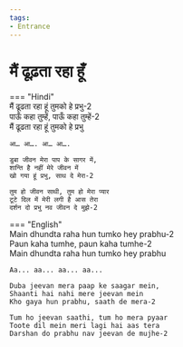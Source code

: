 ```yaml
---
tags:
- Entrance
---
```


# मैं ढूढ़ता रहा हूँ  

=== "Hindi"  
    मैं ढूढता रहा हूं तुमको हे प्रभु-2  
    पाऊँ कहा तुम्हें, पाऊँ कहा तुम्हें-2  
    मैं ढूढता रहा हूं तुमको हे प्रभु  

    आ… आ…. आ… आ….  

    डुबा जीवन मेरा पाप के सागर में,  
    शान्ति है नहीं मेरे जीवन में  
    खो गया हूं प्रभु, साथ दे मेरा-2  

    तुम हो जीवन साथी, तुम हो मेरा प्यार  
    टूटे दिल में मेरी लगी है आस तेरा  
    दर्शन दो प्रभु नव जीवन दे मुझे-2  

=== "English"  
    Main dhundta raha hun tumko hey prabhu-2  
    Paun kaha tumhe, paun kaha tumhe-2  
    Main dhundta raha hun tumko hey prabhu  

    Aa... aa... aa... aa...  

    Duba jeevan mera paap ke saagar mein,  
    Shaanti hai nahi mere jeevan mein  
    Kho gaya hun prabhu, saath de mera-2  

    Tum ho jeevan saathi, tum ho mera pyaar  
    Toote dil mein meri lagi hai aas tera  
    Darshan do prabhu nav jeevan de mujhe-2